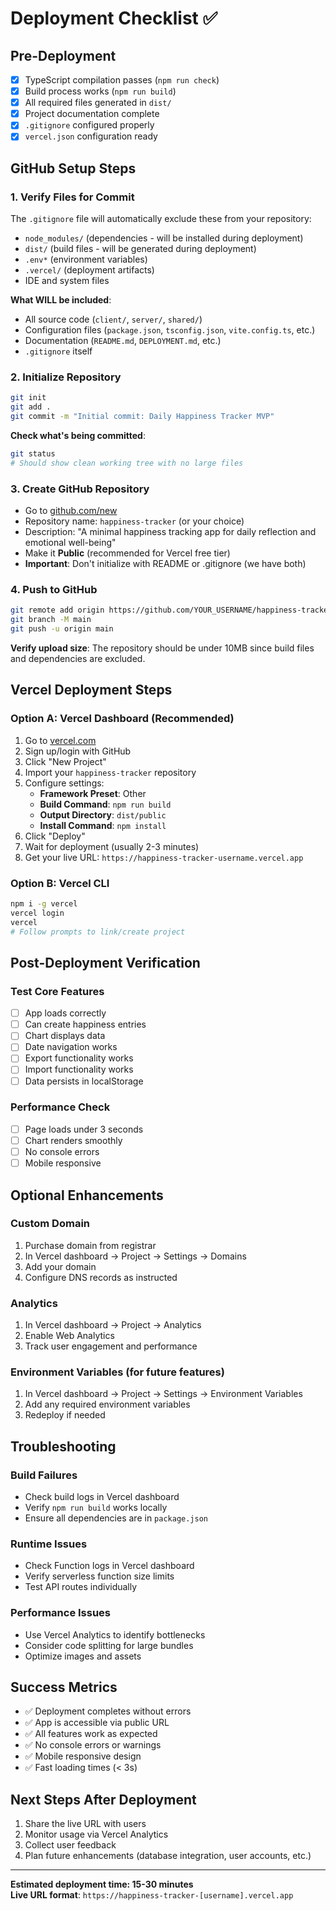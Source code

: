 # Deployment Checklist ✅

## Pre-Deployment
- [x] TypeScript compilation passes (`npm run check`)
- [x] Build process works (`npm run build`)  
- [x] All required files generated in `dist/`
- [x] Project documentation complete
- [x] `.gitignore` configured properly
- [x] `vercel.json` configuration ready

## GitHub Setup Steps

### 1. Verify Files for Commit
The `.gitignore` file will automatically exclude these from your repository:
- `node_modules/` (dependencies - will be installed during deployment)
- `dist/` (build files - will be generated during deployment)
- `.env*` (environment variables)
- `.vercel/` (deployment artifacts)
- IDE and system files

**What WILL be included**:
- All source code (`client/`, `server/`, `shared/`)
- Configuration files (`package.json`, `tsconfig.json`, `vite.config.ts`, etc.)
- Documentation (`README.md`, `DEPLOYMENT.md`, etc.)
- `.gitignore` itself

### 2. Initialize Repository
```bash
git init
git add .
git commit -m "Initial commit: Daily Happiness Tracker MVP"
```

**Check what's being committed**:
```bash
git status
# Should show clean working tree with no large files
```

### 3. Create GitHub Repository
- Go to [github.com/new](https://github.com/new)
- Repository name: `happiness-tracker` (or your choice)
- Description: "A minimal happiness tracking app for daily reflection and emotional well-being"
- Make it **Public** (recommended for Vercel free tier)
- **Important**: Don't initialize with README or .gitignore (we have both)

### 4. Push to GitHub
```bash
git remote add origin https://github.com/YOUR_USERNAME/happiness-tracker.git
git branch -M main
git push -u origin main
```

**Verify upload size**: The repository should be under 10MB since build files and dependencies are excluded.

## Vercel Deployment Steps

### Option A: Vercel Dashboard (Recommended)
1. Go to [vercel.com](https://vercel.com)
2. Sign up/login with GitHub
3. Click "New Project" 
4. Import your `happiness-tracker` repository
5. Configure settings:
   - **Framework Preset**: Other
   - **Build Command**: `npm run build`
   - **Output Directory**: `dist/public`
   - **Install Command**: `npm install`
6. Click "Deploy"
7. Wait for deployment (usually 2-3 minutes)
8. Get your live URL: `https://happiness-tracker-username.vercel.app`

### Option B: Vercel CLI
```bash
npm i -g vercel
vercel login
vercel
# Follow prompts to link/create project
```

## Post-Deployment Verification

### Test Core Features
- [ ] App loads correctly
- [ ] Can create happiness entries
- [ ] Chart displays data
- [ ] Date navigation works
- [ ] Export functionality works
- [ ] Import functionality works
- [ ] Data persists in localStorage

### Performance Check
- [ ] Page loads under 3 seconds
- [ ] Chart renders smoothly
- [ ] No console errors
- [ ] Mobile responsive

## Optional Enhancements

### Custom Domain
1. Purchase domain from registrar
2. In Vercel dashboard → Project → Settings → Domains
3. Add your domain
4. Configure DNS records as instructed

### Analytics
1. In Vercel dashboard → Project → Analytics
2. Enable Web Analytics
3. Track user engagement and performance

### Environment Variables (for future features)
1. In Vercel dashboard → Project → Settings → Environment Variables
2. Add any required environment variables
3. Redeploy if needed

## Troubleshooting

### Build Failures
- Check build logs in Vercel dashboard
- Verify `npm run build` works locally
- Ensure all dependencies are in `package.json`

### Runtime Issues
- Check Function logs in Vercel dashboard
- Verify serverless function size limits
- Test API routes individually

### Performance Issues
- Use Vercel Analytics to identify bottlenecks
- Consider code splitting for large bundles
- Optimize images and assets

## Success Metrics
- ✅ Deployment completes without errors
- ✅ App is accessible via public URL
- ✅ All features work as expected
- ✅ No console errors or warnings
- ✅ Mobile responsive design
- ✅ Fast loading times (< 3s)

## Next Steps After Deployment
1. Share the live URL with users
2. Monitor usage via Vercel Analytics
3. Collect user feedback
4. Plan future enhancements (database integration, user accounts, etc.)

---
**Estimated deployment time: 15-30 minutes**  
**Live URL format**: `https://happiness-tracker-[username].vercel.app`